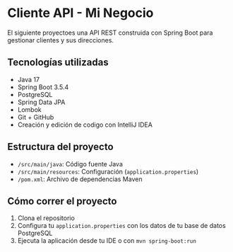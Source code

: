 # Cliente API - Mi Negocio

El siguiente proyectoes una API REST construida con Spring Boot para gestionar clientes y sus direcciones.

## Tecnologías utilizadas

- Java 17
- Spring Boot 3.5.4
- PostgreSQL
- Spring Data JPA
- Lombok
- Git + GitHub
- Creación y edición de codigo con IntelliJ IDEA

## Estructura del proyecto

- `/src/main/java`: Código fuente Java
- `/src/main/resources`: Configuración (`application.properties`)
- `/pom.xml`: Archivo de dependencias Maven

## Cómo correr el proyecto

1. Clona el repositorio
2. Configura tu `application.properties` con los datos de tu base de datos PostgreSQL
3. Ejecuta la aplicación desde tu IDE o con `mvn spring-boot:run`
